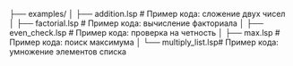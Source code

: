 ├── examples/
│   ├── addition.lsp     # Пример кода: сложение двух чисел
│   ├── factorial.lsp    # Пример кода: вычисление факториала
│   ├── even_check.lsp   # Пример кода: проверка на четность
│   ├── max.lsp          # Пример кода: поиск максимума
│   └── multiply_list.lsp# Пример кода: умножение элементов списка